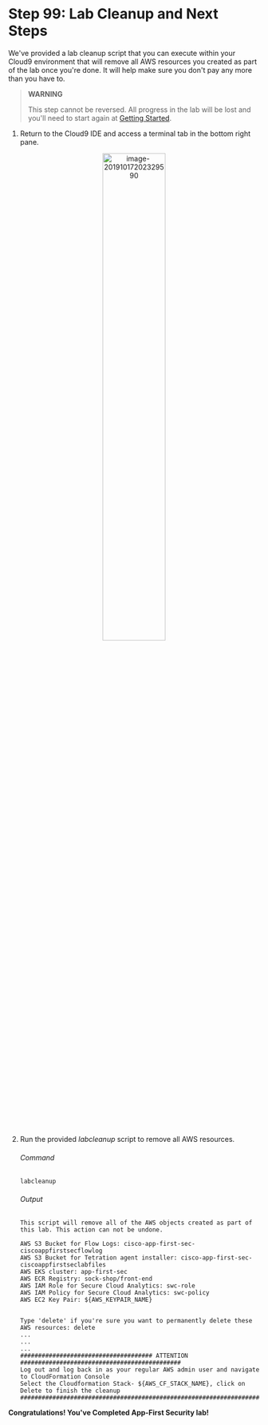 # Step 99: Lab Cleanup and Next Steps

We've provided a lab cleanup script that you can execute within your Cloud9 environment that will remove all AWS resources you created as part of the lab once you're done. It will help make sure you don't pay any more than you have to.

> **WARNING**
>
> This step cannot be reversed. All progress in the lab will be lost and you'll need to start again at [Getting Started](https://github.com/CiscoDevNet/cisco-application-first-security-lab/README.md#getting-started).

1. Return to the Cloud9 IDE and access a terminal tab in the bottom right pane.

  <p align="center"><img src="https://app-first-sec.s3.amazonaws.com/lab-guide.assets/image-20191017202329590.png" alt="image-20191017202329590" width="50%" /></p>

2. Run the provided _labcleanup_ script to remove all AWS resources.

	###### Command

	```
	labcleanup
	```

	###### Output

	```
	This script will remove all of the AWS objects created as part of this lab. This action can not be undone.

	AWS S3 Bucket for Flow Logs: cisco-app-first-sec-ciscoappfirstsecflowlog
	AWS S3 Bucket for Tetration agent installer: cisco-app-first-sec-ciscoappfirstseclabfiles
	AWS EKS cluster: app-first-sec
	AWS ECR Registry: sock-shop/front-end  
	AWS IAM Role for Secure Cloud Analytics: swc-role
	AWS IAM Policy for Secure Cloud Analytics: swc-policy
	AWS EC2 Key Pair: ${AWS_KEYPAIR_NAME}


	Type 'delete' if you're sure you want to permanently delete these AWS resources: delete
	...
	...
	...
	##################################### ATTENTION #############################################
	Log out and log back in as your regular AWS admin user and navigate to CloudFormation Console
	Select the Cloudformation Stack- ${AWS_CF_STACK_NAME}, click on Delete to finish the cleanup
	#############################################################################################
	```

**Congratulations! You've Completed App-First Security lab!**

